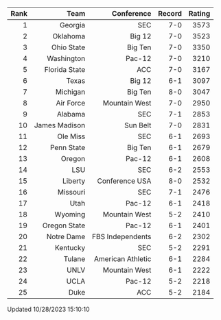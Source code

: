| Rank  | Team                 | Conference           | Record   | Rating |
| ---:  | ---:                 | ---:                 | ---:     | ---:   |
| 1     | Georgia              | SEC                  | 7-0      | 3573   |
| 2     | Oklahoma             | Big 12               | 7-0      | 3523   |
| 3     | Ohio State           | Big Ten              | 7-0      | 3350   |
| 4     | Washington           | Pac-12               | 7-0      | 3210   |
| 5     | Florida State        | ACC                  | 7-0      | 3167   |
| 6     | Texas                | Big 12               | 6-1      | 3097   |
| 7     | Michigan             | Big Ten              | 8-0      | 3047   |
| 8     | Air Force            | Mountain West        | 7-0      | 2950   |
| 9     | Alabama              | SEC                  | 7-1      | 2853   |
| 10    | James Madison        | Sun Belt             | 7-0      | 2831   |
| 11    | Ole Miss             | SEC                  | 6-1      | 2693   |
| 12    | Penn State           | Big Ten              | 6-1      | 2679   |
| 13    | Oregon               | Pac-12               | 6-1      | 2608   |
| 14    | LSU                  | SEC                  | 6-2      | 2553   |
| 15    | Liberty              | Conference USA       | 8-0      | 2532   |
| 16    | Missouri             | SEC                  | 7-1      | 2476   |
| 17    | Utah                 | Pac-12               | 6-1      | 2418   |
| 18    | Wyoming              | Mountain West        | 5-2      | 2410   |
| 19    | Oregon State         | Pac-12               | 6-1      | 2401   |
| 20    | Notre Dame           | FBS Independents     | 6-2      | 2302   |
| 21    | Kentucky             | SEC                  | 5-2      | 2291   |
| 22    | Tulane               | American Athletic    | 6-1      | 2284   |
| 23    | UNLV                 | Mountain West        | 6-1      | 2222   |
| 24    | UCLA                 | Pac-12               | 5-2      | 2218   |
| 25    | Duke                 | ACC                  | 5-2      | 2184   |

Updated 10/28/2023 15:10:10
